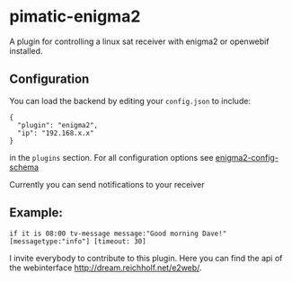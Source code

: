 pimatic-enigma2
=======================

A plugin for controlling a linux sat receiver with enigma2 or openwebif installed.


Configuration
-------------
You can load the backend by editing your `config.json` to include:

    {
      "plugin": "enigma2",
      "ip": "192.168.x.x"
    }

in the `plugins` section. For all configuration options see 
[enigma2-config-schema](enigma2-config-schema.coffee)

Currently you can send notifications to your receiver

Example:
--------

    if it is 08:00 tv-message message:"Good morning Dave!" [messagetype:"info"] [timeout: 30]


I invite everybody to contribute to this plugin.
Here you can find the api of the webinterface http://dream.reichholf.net/e2web/.
